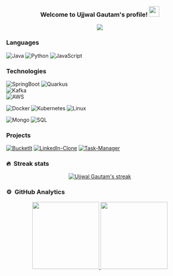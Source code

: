 <h3 align="center">
  Welcome to Ujjwal Gautam's profile!
  <img src="https://media.giphy.com/media/J7fawBXeSAu3e/giphy.gif" width="28">
</h3>

<p align="center">
  <img src="https://readme-typing-svg.herokuapp.com/?lines=Full-stack%20web%20developer;Self-taught%20Programmer;Always%20learning%20new%20things&center=true&width=380&height=50">
</p>

### Languages

![Java](https://img.shields.io/badge/-Java-000?&logo=Java&logoColor=007396)
![Python](https://img.shields.io/badge/-Python-000?&logo=Python)
![JavaScript](https://img.shields.io/badge/-JavaScript-000?&logo=JavaScript)


### Technologies

![SpringBoot](https://img.shields.io/badge/Spring-6DB33F?style=for-the-badge&logo=spring&logoColor=white)
![Quarkus](https://img.shields.io/badge/Quarkus-4695EB?style=for-the-badge&logo=quarkus&logoColor=white)  
![Kafka](https://img.shields.io/badge/Kafka-231F20?style=for-the-badge&logo=apachekafka&logoColor=white)  
![AWS](https://img.shields.io/badge/AWS-232F3E?style=for-the-badge&logo=amazonaws&logoColor=white)  

![Docker](https://img.shields.io/badge/-Docker-000?&logo=Docker)
![Kubernetes](https://img.shields.io/badge/-Kubernetes-000?&logo=Kubernetes)
![Linux](https://img.shields.io/badge/-Linux-000?&logo=Linux)

![Mongo](https://img.shields.io/badge/-MongoDB-000?&logo=MongoDB)
![SQL](https://img.shields.io/badge/-SQL-000?&logo=MySQL)

### Projects

[![BucketIt](https://img.shields.io/badge/-BucketIt-000?&logo=bitbucket)](https://github.com/ujjwal-97/BucketIt-Frontend)
[![LinkedIn-Clone](https://img.shields.io/badge/-LinkedIn_Clone-000?&logo=linkedin)](https://github.com/ujjwal-97/BucketIt-Frontend)
[![Task-Manager](https://img.shields.io/badge/-Task_Manager-000?&logo=todoist)](https://github.com/ujjwal-97/Task-Manager)

### 🔥 &nbsp;Streak stats

<p align="center">
  <a href="https://github.com/ujjwal-97/github-readme-streak-stats">
    <img title="🔥 Get streak stats for your profile at git.io/streak-stats" alt="Ujjwal Gautam's streak" src="http://github-readme-streak-stats.herokuapp.com?user=ujjwal-97&theme=gotham&hide_border=true"/>
  </a>
</p>

### ⚙️ &nbsp;GitHub Analytics

<p align="center">
<a href="https://github.com/ujjwal-97">
  <img height="180em" src="https://github-readme-stats-eight-theta.vercel.app/api?username=ujjwal-97&show_icons=true&theme=gotham&include_all_commits=true&count_private=true"/>
  <img height="180em" src="https://github-readme-stats-eight-theta.vercel.app/api/top-langs/?username=ujjwal-97&layout=compact&langs_count=10&theme=gotham"/>
</a>
</p>
